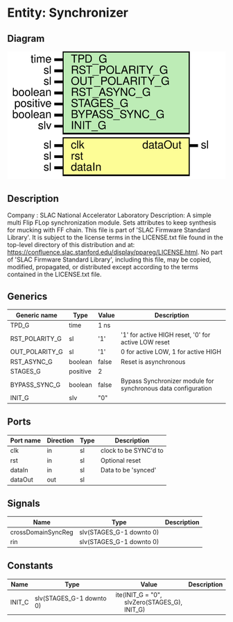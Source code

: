 # Entity: Synchronizer

## Diagram

![Diagram](Synchronizer.svg "Diagram")
## Description

Company    : SLAC National Accelerator Laboratory
Description: A simple multi Flip FLop synchronization module.
             Sets attributes to keep synthesis for mucking with FF chain.
This file is part of 'SLAC Firmware Standard Library'.
It is subject to the license terms in the LICENSE.txt file found in the
top-level directory of this distribution and at:
   https://confluence.slac.stanford.edu/display/ppareg/LICENSE.html.
No part of 'SLAC Firmware Standard Library', including this file,
may be copied, modified, propagated, or distributed except according to
the terms contained in the LICENSE.txt file.
## Generics

| Generic name   | Type     | Value | Description                                                   |
| -------------- | -------- | ----- | ------------------------------------------------------------- |
| TPD_G          | time     | 1 ns  |                                                               |
| RST_POLARITY_G | sl       | '1'   | '1' for active HIGH reset, '0' for active LOW reset           |
| OUT_POLARITY_G | sl       | '1'   | 0 for active LOW, 1 for active HIGH                           |
| RST_ASYNC_G    | boolean  | false | Reset is asynchronous                                         |
| STAGES_G       | positive | 2     |                                                               |
| BYPASS_SYNC_G  | boolean  | false | Bypass Synchronizer module for synchronous data configuration |
| INIT_G         | slv      | "0"   |                                                               |
## Ports

| Port name | Direction | Type | Description           |
| --------- | --------- | ---- | --------------------- |
| clk       | in        | sl   | clock to be SYNC'd to |
| rst       | in        | sl   | Optional reset        |
| dataIn    | in        | sl   | Data to be 'synced'   |
| dataOut   | out       | sl   |                       |
## Signals

| Name               | Type                     | Description |
| ------------------ | ------------------------ | ----------- |
| crossDomainSyncReg | slv(STAGES_G-1 downto 0) |             |
| rin                | slv(STAGES_G-1 downto 0) |             |
## Constants

| Name   | Type                     | Value                                                                                                                 | Description |
| ------ | ------------------------ | --------------------------------------------------------------------------------------------------------------------- | ----------- |
| INIT_C | slv(STAGES_G-1 downto 0) |  ite(INIT_G = "0",<br><span style="padding-left:20px"> slvZero(STAGES_G),<br><span style="padding-left:20px"> INIT_G) |             |

